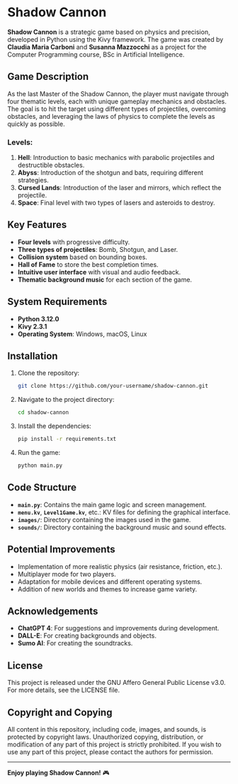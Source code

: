 # Shadow Cannon

**Shadow Cannon** is a strategic game based on physics and precision, developed in Python using the Kivy framework. The game was created by **Claudia Maria Carboni** and **Susanna Mazzocchi** as a project for the Computer Programming course, BSc in Artificial Intelligence.

## Game Description

As the last Master of the Shadow Cannon, the player must navigate through four thematic levels, each with unique gameplay mechanics and obstacles. The goal is to hit the target using different types of projectiles, overcoming obstacles, and leveraging the laws of physics to complete the levels as quickly as possible.

### Levels:
1. **Hell**: Introduction to basic mechanics with parabolic projectiles and destructible obstacles.
2. **Abyss**: Introduction of the shotgun and bats, requiring different strategies.
3. **Cursed Lands**: Introduction of the laser and mirrors, which reflect the projectile.
4. **Space**: Final level with two types of lasers and asteroids to destroy.

## Key Features

- **Four levels** with progressive difficulty.
- **Three types of projectiles**: Bomb, Shotgun, and Laser.
- **Collision system** based on bounding boxes.
- **Hall of Fame** to store the best completion times.
- **Intuitive user interface** with visual and audio feedback.
- **Thematic background music** for each section of the game.

## System Requirements

- **Python 3.12.0**
- **Kivy 2.3.1**
- **Operating System**: Windows, macOS, Linux

## Installation

1. Clone the repository:
   ```bash
   git clone https://github.com/your-username/shadow-cannon.git
   ```
2. Navigate to the project directory:
   ```bash
   cd shadow-cannon
   ```
3. Install the dependencies:
   ```bash
   pip install -r requirements.txt
   ```
4. Run the game:
   ```bash
   python main.py
   ```

## Code Structure

- **`main.py`**: Contains the main game logic and screen management.
- **`menu.kv`**, **`Level1Game.kv`**, etc.: KV files for defining the graphical interface.
- **`images/`**: Directory containing the images used in the game.
- **`sounds/`**: Directory containing the background music and sound effects.

## Potential Improvements

- Implementation of more realistic physics (air resistance, friction, etc.).
- Multiplayer mode for two players.
- Adaptation for mobile devices and different operating systems.
- Addition of new worlds and themes to increase game variety.

## Acknowledgements

- **ChatGPT 4**: For suggestions and improvements during development.
- **DALL-E**: For creating backgrounds and objects.
- **Sumo AI**: For creating the soundtracks.

## License

This project is released under the GNU Affero General Public License v3.0. For more details, see the LICENSE file.

## Copyright and Copying

All content in this repository, including code, images, and sounds, is protected by copyright laws. Unauthorized copying, distribution, or modification of any part of this project is strictly prohibited. If you wish to use any part of this project, please contact the authors for permission.

---

**Enjoy playing Shadow Cannon!** 🎮
